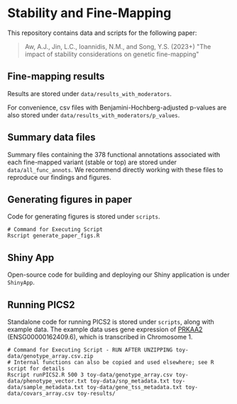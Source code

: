 # Stability and Fine-Mapping

This repository contains data and scripts for the following paper:

> Aw, A.J., Jin, L.C., Ioannidis, N.M., and Song, Y.S. (2023+) "The impact of stability considerations on genetic fine-mapping"

## Fine-mapping results

Results are stored under `data/results_with_moderators`.

For convenience, csv files with Benjamini-Hochberg-adjusted p-values are also stored under `data/results_with_moderators/p_values`.

## Summary data files

Summary files containing the 378 functional annotations associated with each fine-mapped variant (stable or top) are stored under `data/all_func_annots`. We recommend directly working with these files to reproduce our findings and figures.

## Generating figures in paper

Code for generating figures is stored under `scripts`.

```
# Command for Executing Script
Rscript generate_paper_figs.R
```

## Shiny App

Open-source code for building and deploying our Shiny application is under `ShinyApp`. 

## Running PICS2

Standalone code for running PICS2 is stored under `scripts`, along with example data. The example data uses gene expression of [PRKAA2](http://genome.cse.ucsc.edu/cgi-bin/hgGene?org=Human&hgg_chrom=none&hgg_type=knownGene&hgg_gene=uc001cyk.5) (ENSG00000162409.6), which is transcribed in Chromosome 1. 

```
# Command for Executing Script - RUN AFTER UNZIPPING toy-data/genotype_array.csv.zip
# Internal functions can also be copied and used elsewhere; see R script for details
Rscript runPICS2.R 500 3 toy-data/genotype_array.csv toy-data/phenotype_vector.txt toy-data/snp_metadata.txt toy-data/sample_metadata.txt toy-data/gene_tss_metadata.txt toy-data/covars_array.csv toy-results/
```